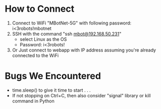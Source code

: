 # How to Connect

1. Connect to WiFi "MBotNet-5G" with following password: i<3robots!mbotnet
2.  SSH with the command "ssh mbot@192.168.50.231"
      - select Linux as the OS
      - Password: i<3robots!
3. Or Just connect to webapp with IP address assuming you're already connected to the WiFi

# Bugs We Encountered

- time.sleep() to give it time to start  . . .
- If not stopping on Ctrl+C, then also consider "signal" library or kill command in Python 
